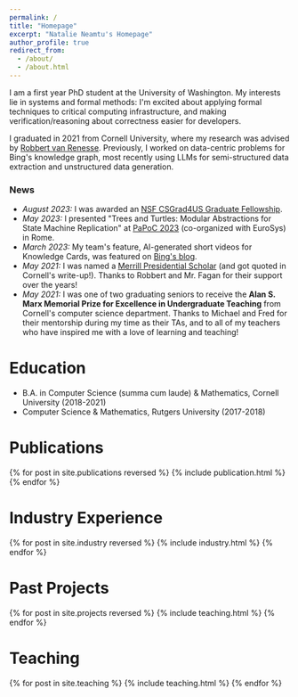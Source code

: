 ```yaml
---
permalink: /
title: "Homepage"
excerpt: "Natalie Neamtu's Homepage"
author_profile: true
redirect_from: 
  - /about/
  - /about.html
---
```


I am a first year PhD student at the University of Washington.
My interests lie in systems and formal methods:
I'm excited about applying formal techniques to critical computing infrastructure,
and making verification/reasoning about correctness easier for developers.

I graduated in 2021 from Cornell University, where my research was advised
by [Robbert van Renesse](https://www.cs.cornell.edu/home/rvr/). 
Previously, I worked on data-centric problems for Bing's knowledge graph,
most recently using LLMs for semi-structured data extraction and unstructured data generation.

### News
* *August 2023:* I was awarded an [NSF CSGrad4US Graduate Fellowship](https://www.nsf.gov/cise/CSGrad4US/).
* *May 2023:* I presented "Trees and Turtles: Modular Abstractions for State Machine Replication" at [PaPoC 2023](https://papoc-workshop.github.io/2023/) (co-organized with EuroSys) in Rome.
* *March 2023:* My team's feature, AI-generated short videos for Knowledge Cards, was featured on [Bing's blog](https://blogs.bing.com/search/march_2023/Bing-Preview-Release-Notes-AI-powered-Knowledge-Cards-and-Stories).
* *May 2021:* I was named a [Merrill Presidential Scholar](https://news.cornell.edu/stories/2021/05/merrill-scholars-thank-educators-who-shaped-cornell-journeys) (and got quoted in Cornell's write-up!). Thanks to Robbert and Mr. Fagan for their support over the years!
* *May 2021:* I was one of two graduating seniors to receive the
 **Alan S. Marx Memorial Prize for Excellence in Undergraduate Teaching**
from Cornell's computer science department. Thanks to Michael and Fred for
their mentorship during my time as their TAs, 
and to all of my teachers who have inspired me with a love of learning and teaching!

Education
======
* B.A. in Computer Science (summa cum laude) & Mathematics, Cornell University (2018-2021)
* Computer Science & Mathematics, Rutgers University (2017-2018)

Publications
======
{% for post in site.publications reversed %}
  {% include publication.html %}
{% endfor %}

Industry Experience
======
{% for post in site.industry reversed %}
  {% include industry.html %}
{% endfor %}

Past Projects
======
{% for post in site.projects reversed %}
  {% include teaching.html %}
{% endfor %}

Teaching
======
{% for post in site.teaching %}
  {% include teaching.html %}
{% endfor %}
